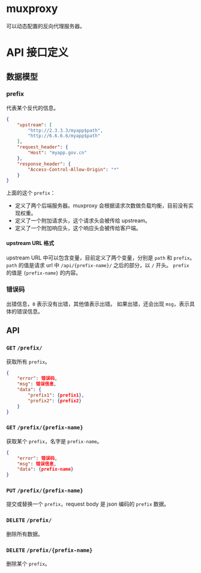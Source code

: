 # muxproxy
可以动态配置的反向代理服务器。

# API 接口定义
## 数据模型
### prefix
代表某个反代的信息。

```json
{
    "upstream": [
        "http://2.3.3.3/myapp$path",
        "http://6.6.6.6/myapp$path"
    ],
    "request_header": {
        "Host": "myapp.gov.cn"
    },
    "response_header": {
        "Access-Control-Allow-Origin": "*"
    }
}
```

上面的这个 `prefix`：
* 定义了两个后端服务器。muxproxy 会根据请求次数做负载均衡，目前没有实现权重。
* 定义了一个附加请求头，这个请求头会被传给 upstream。
* 定义了一个附加响应头，这个响应头会被传给客户端。

#### upstream URL 格式
upstream URL 中可以包含变量，目前定义了两个变量，分别是 `path` 和 `prefix`。
`path` 的值是请求 url 中 `/api/{prefix-name}/` 之后的部分，以 `/` 开头。
`prefix` 的值是 `{prefix-name}` 的内容。

### 错误码
出错信息，`0` 表示没有出错，其他值表示出错。
如果出错，还会出现 `msg`，表示具体的错误信息。

## API
### `GET` `/prefix/`
获取所有 `prefix`。

```json
{
    "error": 错误码,
    "msg": 错误信息,
    "data": {
        "prefix1": {prefix1},
        "prefix2": {prefix2}
    }
}
```

### `GET` `/prefix/{prefix-name}`
获取某个 `prefix`，名字是 `prefix-name`。

```json
{
    "error": 错误码,
    "msg": 错误信息,
    "data": {prefix-name}
}
```

### `PUT` `/prefix/{prefix-name}`
提交或替换一个 `prefix`，request body 是 json 编码的 `prefix` 数据。

### `DELETE` `/prefix/`
删除所有数据。

### `DELETE` `/prefix/{prefix-name}`
删除某个 `prefix`。
